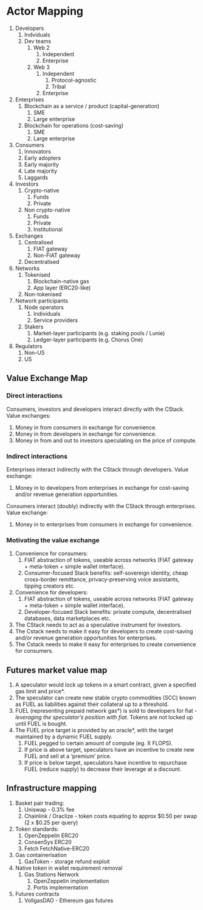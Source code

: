 # Actor Mapping

1. Developers
    1. Indviduals
    2. Dev teams
        1. Web 2
            1. Independent
            2. Enterprise
        2. Web 3
            1. Independent
                1. Protocol-agnostic
                2. Tribal
            2. Enterprise
2. Enterprises
    1. Blockchain as a service / product (capital-generation)
        1. SME
        2. Large enterprise
    2. Blockchain for operations (cost-saving)
        1. SME
        2. Large enterprise
3. Consumers
    1. Innovators
    2. Early adopters
    3. Early majority
    4. Late majority
    5. Laggards
4. Investors
    1. Crypto-native
        1. Funds
        2. Private
    2. Non crypto-native
        1. Funds
        2. Private
        3. Institutional
5. Exchanges
    1. Centralised
        1. FIAT gateway
        2. Non-FIAT gateway
    2. Decentralised
6. Networks
    1. Tokenised
        1. Blockchain-native gas
        2. App layer (ERC20-like)
    2. Non-tokenised
7. Network participants
    1. Node operators
        1. Individuals
        2. Service providers
    2. Stakers
        1. Market-layer participants (e.g. staking pools / Lunie)
        2. Ledger-layer participants (e.g. Chorus One)
8. Regulators
    1. Non-US
    2. US

## Value Exchange Map

### Direct interactions

Consumers, investors and developers interact directly with the CStack. Value exchanges:

1. Money in from consumers in exchange for convenience.
2. Money in from developers in exchange for convenience.
3. Money in from and out to investors speculating on the price of compute.

### Indirect interactions

Enterprises interact indirectly with the CStack through developers. Value exchange:

1. Money in to developers from enterprises in exchange for cost-saving and/or revenue generation opportunities.

Consumers interact (doubly) indirectly with the CStack through enterprises. Value exchange:

1. Money in to enterprises from consumers in exchange for convenience.

### Motivating the value exchange

1. Convenience for consumers:
    1. FIAT abstraction of tokens, useable across networks (FIAT gateway + meta-token + simple wallet interface).
    2. Consumer-focused Stack benefits: self-sovereign identity, cheap cross-border remittance, privacy-preserving voice assistants, tipping creators etc.
2. Convenience for developers:
    1. FIAT abstraction of tokens, useable across networks (FIAT gateway + meta-token + simple wallet interface).
    2. Developer-focused Stack benefits: private compute, decentralised databases, data marketplaces etc.
3. The CStack needs to act as a speculative instrument for investors.
4. The Cstack needs to make it easy for developers to create cost-saving and/or revenue generation opportunities for enterprises.
5. The Cstack needs to make it easy for enterprises to create convenience for consumers.

## Futures market value map

1. A speculator would lock up tokens in a smart contract, given a specified gas limit and price*.
2. The speculator can create new stable crypto commodities (SCC) known as FUEL as liabilities against their collateral up to a threshold.
3. FUEL (representing prepaid network gas*) is sold to developers for fiat - *leveraging the speculator’s position with fiat*. Tokens are not locked up until FUEL is bought.
4. The FUEL price target is provided by an oracle*, with the target maintained by a dynamic FUEL supply.
    1. FUEL pegged to certain amount of compute (eg. X FLOPS).
    2. If price is above target, speculators have an incentive to create new FUEL and sell at a ‘premium’ price.
    3. If price is below target, speculators have incentive to repurchase FUEL (reduce supply) to decrease their leverage at a discount.

## Infrastructure mapping

1. Basket pair trading:
    1. Uniswap - 0.3% fee
    2. Chainlink / Oraclize - token costs equating to approx $0.50 per swap (2 x $0.25 per query)
2. Token standards:
    1. OpenZeppelin ERC20
    2. ConsenSys ERC20
    3. Fetch FetchNative-ERC20
3. Gas containerisation
    1. GasToken - storage refund exploit
4. Native token in wallet requirement removal
    1. Gas Stations Network
        1. OpenZeppelin implementation
        2. Portis implementation
5. Futures contracts
    1. VollgasDAO - Ethereum gas futures
